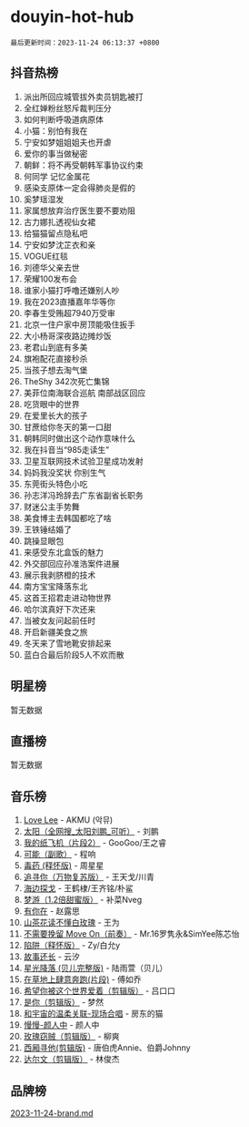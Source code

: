 # douyin-hot-hub

`最后更新时间：2023-11-24 06:13:37 +0800`

## 抖音热榜

1. 派出所回应城管拔外卖员钥匙被打
1. 全红婵粉丝怒斥裁判压分
1. 如何判断呼吸道病原体
1. 小猫：别怕有我在
1. 宁安如梦姐姐姐夫也开虐
1. 爱你的事当做秘密
1. 朝鲜：将不再受朝韩军事协议约束
1. 何同学 记忆金属花
1. 感染支原体一定会得肺炎是假的
1. 奚梦瑶湿发
1. 家属想放弃治疗医生要不要劝阻
1. 古力娜扎透视仙女裙
1. 给猫猫留点隐私吧
1. 宁安如梦沈芷衣和亲
1. VOGUE红毯
1. 刘德华父亲去世
1. 荣耀100发布会
1. 谁家小猫打呼噜还嫌别人吵
1. 我在2023直播嘉年华等你
1. 李春生受贿超7940万受审
1. 北京一住户家中房顶能吸住扳手
1. 大小杨哥深夜路边摊炒饭
1. 老君山到底有多美
1. 旗袍配花直接秒杀
1. 当孩子想去淘气堡
1. TheShy 342次死亡集锦
1. 美菲位南海联合巡航 南部战区回应
1. 吃货眼中的世界
1. 在爱里长大的孩子
1. 甘蔗给你冬天的第一口甜
1. 朝韩同时做出这个动作意味什么
1. 我在抖音当“985走读生”
1. 卫星互联网技术试验卫星成功发射
1. 妈妈我没奖状 你别生气
1. 东莞街头特色小吃
1. 孙志洋冯玲辞去广东省副省长职务
1. 财迷公主手势舞
1. 美食博主去韩国都吃了啥
1. 王铁锤结婚了
1. 跳操显眼包
1. 来感受东北盒饭的魅力
1. 外交部回应孙准浩案件进展
1. 展示我剥脐橙的技术
1. 南方宝宝降落东北
1. 这首王招君走进动物世界
1. 哈尔滨真好下次还来
1. 当被女友问起前任时
1. 开启新疆美食之旅
1. 冬天来了雪地靴安排起来
1. 蓝白合最后阶段5人不欢而散

## 明星榜

暂无数据

## 直播榜

暂无数据

## 音乐榜

1. [Love Lee](https://sf6-cdn-tos.douyinstatic.com/obj/tos-cn-ve-2774/o05GbkJGbCBTdDnMtB0fwOYgkeZp23vrWQDQBS) - AKMU (악뮤)
1. [太阳（全网搜_太阳刘鹏_可听）](https://sf3-cdn-tos.douyinstatic.com/obj/tos-cn-ve-2774/ogWbyIQnlBFImVbeDocRdCIYtBHlbJXgfZMvgz) - 刘鹏
1. [我的纸飞机（片段2）](https://sf3-cdn-tos.douyinstatic.com/obj/tos-cn-ve-2774/oM2ZrKcg2CD5AeRB2gkeXOFB1IxAGJdZPazYHf) - GooGoo/王之睿
1. [可能（副歌）](https://sf3-cdn-tos.douyinstatic.com/obj/tos-cn-ve-2774/cde1731888894259b333569393c2fb51) - 程响
1. [毒药 (释怀版)](https://sf3-cdn-tos.douyinstatic.com/obj/tos-cn-ve-2774/oYILMEAzspdZBIzy4frJNB8ZHPHWAhiwowd4Ad) - 周星星
1. [追寻你（万物复苏版）](https://sf3-cdn-tos.douyinstatic.com/obj/tos-cn-ve-2774/oYeAZJsbjIDit9APmBg8u6uDUQnHmoCf3gbo74) - 王天戈/川青
1. [海边探戈](https://sf3-cdn-tos.douyinstatic.com/obj/tos-cn-ve-2774/os9gE0VQCGqt6VQkZDyBBYvfSDY0QFe3vVmubn) - 王鹤棣/王齐铭/朴鲨
1. [梦游（1.2倍甜蜜版）](https://sf6-cdn-tos.douyinstatic.com/obj/tos-cn-ve-2774/o4gyAUm8hwufoEABmwVIiQtHsFuGzAEEWtNMzo) - 补菜Nveg
1. [有你在](https://sf6-cdn-tos.douyinstatic.com/obj/tos-cn-ve-2774/o8zImmNsI8B0yfAW5FKAB1oBhkMAlIrwsZEi1V) - 赵露思
1. [山茶花读不懂白玫瑰](https://sf3-cdn-tos.douyinstatic.com/obj/tos-cn-ve-2774/osfn8B7DktrRHEPJgPCfDbw7QDQEkwC16BxZg9) - 王为
1. [不需要挽留 Move On（前奏）](https://sf6-cdn-tos.douyinstatic.com/obj/tos-cn-ve-2774/ooCBhgCCkF4nExzQL9WZSUbitfA8IsDkgQIYhe) - Mr.16罗隽永&SimYee陈芯怡
1. [陷阱（释怀版）](https://sf6-cdn-tos.douyinstatic.com/obj/tos-cn-ve-2774/oE8C21LeZrzKLDFfQYgMzx4GAIHageG5IzayY7) - Zy/白允y
1. [故事还长](https://sf3-cdn-tos.douyinstatic.com/obj/tos-cn-ve-2774/30a26758c8594f0ab81ac675c33ee2c5) - 云汐
1. [星光降落 (贝儿完整版)](https://sf6-cdn-tos.douyinstatic.com/obj/tos-cn-ve-2774/okwB9hAwyAtsFFkFBzAX1hOOfQuIoMNs0W2Mwr) - 陆雨萱（贝儿）
1. [在草地上肆意奔跑(片段)](https://sf6-cdn-tos.douyinstatic.com/obj/tos-cn-ve-2774/8831d494742f45dabdfa8adb8b817259) - 傅如乔
1. [希望你被这个世界爱着（剪辑版）](https://sf6-cdn-tos.douyinstatic.com/obj/tos-cn-ve-2774/oo4H3BfEygN7l7bQaMBOZHCQ1eI4FqtED5skQ2) - 吕口口
1. [是你（剪辑版）](https://sf6-cdn-tos.douyinstatic.com/obj/tos-cn-ve-2774/46019dae783c4c969944217fe1cfafc4) - 梦然
1. [和宇宙的温柔关联-现场合唱](https://sf6-cdn-tos.douyinstatic.com/obj/tos-cn-ve-2774/o0hONGDYQBgk0e5bqDeQOonVmncA6tC2nBwZLT) - 房东的猫
1. [慢慢-颜人中](https://sf6-cdn-tos.douyinstatic.com/obj/tos-cn-ve-2774/ocjHNfBXdBxQNC8ZGAeoLMFTUgtBg8bkExunDC) - 颜人中
1. [玫瑰窃贼（剪辑版）](https://sf6-cdn-tos.douyinstatic.com/obj/tos-cn-ve-2774/oMqAsB3ixIhSWqAJOAwf3a0hU2zKJLBolQtFlI) - 柳爽
1. [西厢寻他(剪辑版)](https://sf6-cdn-tos.douyinstatic.com/obj/tos-cn-ve-2774/oUsAVfAQKlRNxEv5qxvIB8o5qmIWUcXbzJKJhw) - 唐伯虎Annie、伯爵Johnny
1. [达尔文（剪辑版）](https://sf6-cdn-tos.douyinstatic.com/obj/tos-cn-ve-2774/oQuPQQmEgnCeZsgKQ78VBZjNVtegzBGpoSbQPD) - 林俊杰

## 品牌榜

[2023-11-24-brand.md](2023-11-24-brand.md)
